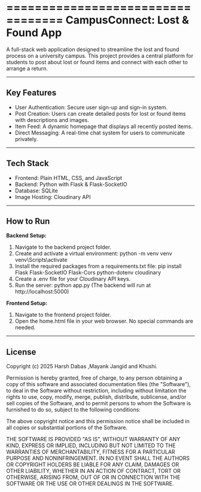 ==================================
CampusConnect: Lost & Found App
==================================

A full-stack web application designed to streamline the lost and found process on a university campus. This project provides a central platform for students to post about lost or found items and connect with each other to arrange a return.

---
Key Features
---
* User Authentication: Secure user sign-up and sign-in system.
* Post Creation: Users can create detailed posts for lost or found items with descriptions and images.
* Item Feed: A dynamic homepage that displays all recently posted items.
* Direct Messaging: A real-time chat system for users to communicate privately.

---
Tech Stack
---
* Frontend: Plain HTML, CSS, and JavaScript
* Backend: Python with Flask & Flask-SocketIO
* Database: SQLite
* Image Hosting: Cloudinary API

---
How to Run
---

**Backend Setup:**
1. Navigate to the backend project folder.
2. Create and activate a virtual environment:
   python -m venv venv
   venv\Scripts\activate
3. Install the required packages from a requirements.txt file:
   pip install Flask Flask-SocketIO Flask-Cors python-dotenv cloudinary
4. Create a .env file for your Cloudinary API keys.
5. Run the server:
   python app.py
   (The backend will run at http://localhost:5000)

**Frontend Setup:**
1. Navigate to the frontend project folder.
2. Open the home.html file in your web browser. No special commands are needed.

---
License
---

Copyright (c) 2025 Harsh Dabas ,Mayank Jangid and Khushi.

Permission is hereby granted, free of charge, to any person obtaining a copy
of this software and associated documentation files (the "Software"), to deal
in the Software without restriction, including without limitation the rights
to use, copy, modify, merge, publish, distribute, sublicense, and/or sell
copies of the Software, and to permit persons to whom the Software is
furnished to do so, subject to the following conditions:

The above copyright notice and this permission notice shall be included in all
copies or substantial portions of the Software.

THE SOFTWARE IS PROVIDED "AS IS", WITHOUT WARRANTY OF ANY KIND, EXPRESS OR
IMPLIED, INCLUDING BUT NOT LIMITED TO THE WARRANTIES OF MERCHANTABILITY,
FITNESS FOR A PARTICULAR PURPOSE AND NONINFRINGEMENT. IN NO EVENT SHALL THE
AUTHORS OR COPYRIGHT HOLDERS BE LIABLE FOR ANY CLAIM, DAMAGES OR OTHER
LIABILITY, WHETHER IN AN ACTION OF CONTRACT, TORT OR OTHERWISE, ARISING FROM,
OUT OF OR IN CONNECTION WITH THE SOFTWARE OR THE USE OR OTHER DEALINGS IN THE
SOFTWARE.
